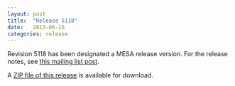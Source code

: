 ```yaml
---
layout: post
title:  "Release 5118"
date:   2013-06-16
categories: release
---
```


Revision 5118 has been designated a MESA release version.  For the
release notes, see [this mailing list post][notes].

[notes]:http://sourceforge.net/p/mesa/mailman/message/31074636/


A [ZIP file of this release][zip] is available for download.

[zip]:http://sourceforge.net/projects/mesa/files/releases/mesa-r5118.zip/download
